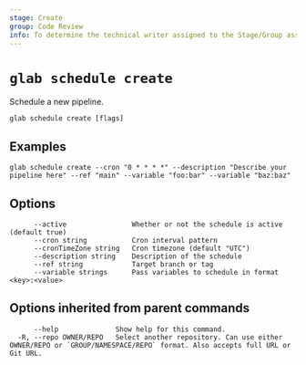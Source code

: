 ```yaml
---
stage: Create
group: Code Review
info: To determine the technical writer assigned to the Stage/Group associated with this page, see https://about.gitlab.com/handbook/product/ux/technical-writing/#assignments
---
```


<!--
This documentation is auto generated by a script.
Please do not edit this file directly. Run `make gen-docs` instead.
-->

# `glab schedule create`

Schedule a new pipeline.

```plaintext
glab schedule create [flags]
```

## Examples

```plaintext
glab schedule create --cron "0 * * * *" --description "Describe your pipeline here" --ref "main" --variable "foo:bar" --variable "baz:baz"

```

## Options

```plaintext
      --active                Whether or not the schedule is active (default true)
      --cron string           Cron interval pattern
      --cronTimeZone string   Cron timezone (default "UTC")
      --description string    Description of the schedule
      --ref string            Target branch or tag
      --variable strings      Pass variables to schedule in format <key>:<value>
```

## Options inherited from parent commands

```plaintext
      --help              Show help for this command.
  -R, --repo OWNER/REPO   Select another repository. Can use either OWNER/REPO or `GROUP/NAMESPACE/REPO` format. Also accepts full URL or Git URL.
```
